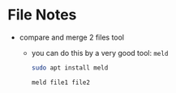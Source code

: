 # File Notes

- compare and merge 2 files tool

  - you can do this by a very good tool: `meld`

    ```sh
    sudo apt install meld
    ```

    ```sh
    meld file1 file2
    ```
